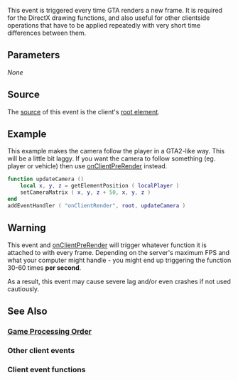 This event is triggered every time GTA renders a new frame. It is required for the DirectX drawing functions, and also useful for other clientside operations that have to be applied repeatedly with very short time differences between them.

Parameters
----------

*None*

Source
------

The [source](/docs/event_system#Event_source.md "wikilink") of this event is the client's [root element](/root_element.md "wikilink").

Example
-------

This example makes the camera follow the player in a GTA2-like way. This will be a little bit laggy. If you want the camera to follow something (eg. player or vehicle) then use [onClientPreRender](/docs/onClientPreRender.md "wikilink") instead.

``` lua
function updateCamera ()
    local x, y, z = getElementPosition ( localPlayer )
    setCameraMatrix ( x, y, z + 50, x, y, z )
end
addEventHandler ( "onClientRender", root, updateCamera )
```

Warning
-------

This event and [onClientPreRender](/docs/onClientPreRender.md "wikilink") will trigger whatever function it is attached to with every frame. Depending on the server's maximum FPS and what your computer might handle - you might end up triggering the function 30-60 times **per second**.

As a result, this event may cause severe lag and/or even crashes if not used cautiously.

See Also
--------

### [Game Processing Order](/docs/Game_Processing_Order.md "wikilink")

### Other client events

### Client event functions
